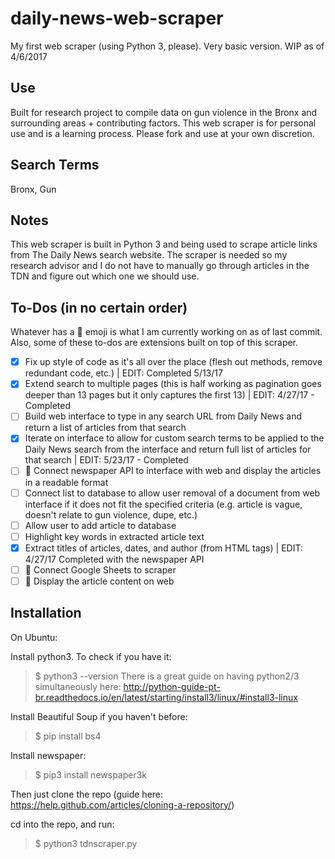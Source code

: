 # daily-news-web-scraper
My first web scraper (using Python 3, please). Very basic version. WIP as of 4/6/2017

## Use

Built for research project to compile data on gun violence in the Bronx and surrounding areas + contributing factors. This web scraper is for personal use and is a learning process. Please fork and use at your own discretion.

## Search Terms
Bronx, Gun

## Notes

This web scraper is built in Python 3 and being used to scrape article links from The Daily News search website. The scraper is needed so my research advisor and I do not have to manually go through articles in the TDN and figure out which one we should use.

## To-Dos (in no certain order)

Whatever has a :construction: emoji is what I am currently working on as of last commit. Also, some of these to-dos are extensions built on top of this scraper.

- [X] Fix up style of code as it's all over the place (flesh out methods, remove redundant code, etc.) | EDIT: Completed 5/13/17
- [X] Extend search to multiple pages (this is half working as pagination goes deeper than 13 pages but it only captures the first 13) |
EDIT: 4/27/17 - Completed
- [ ] Build web interface to type in any search URL from Daily News and return a list of articles from that search
- [X] Iterate on interface to allow for custom search terms to be applied to the Daily News search from the interface and return full list of articles for that search | EDIT: 5/23/17 - Completed
- [ ] :construction: Connect newspaper API to interface with web and display the articles in a readable format
- [ ] Connect list to database to allow user removal of a document from web interface if it does not fit the specified criteria (e.g. article is vague, doesn't relate to gun violence, dupe, etc.)
- [ ] Allow user to add article to database
- [ ] Highlight key words in extracted article text
- [X] Extract titles of articles, dates, and author (from HTML tags) | EDIT: 4/27/17 Completed with the newspaper API
- [ ] :construction: Connect Google Sheets to scraper
- [ ] :construction: Display the article content on web

## Installation
On Ubuntu:

Install python3. To check if you have it:
> $ python3 --version
There is a great guide on having python2/3 simultaneously here: http://python-guide-pt-br.readthedocs.io/en/latest/starting/install3/linux/#install3-linux

Install Beautiful Soup if you haven't before:
> $ pip install bs4

Install newspaper:
> $ pip3 install newspaper3k

Then just clone the repo (guide here: https://help.github.com/articles/cloning-a-repository/)

cd into the repo, and run:
> $ python3 tdnscraper.py 
